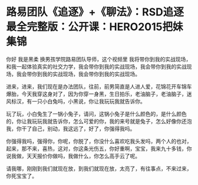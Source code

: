 # 路易团队《追逐》+《聊法》：RSD追逐最全完整版：公开课：HERO2015把妹集锦

你好 我是黑柔 换男孩学院路易团队导师，这个视频里 我将带你到我的实战现场，和我一起体验真实的社交力学，我会带你到我的实战现场，我会带你到我的实战现场，我会带你到我的实战现场，我会带你到我的实战现场。

进来，进来，我们现在是办法团队，往前，前男简直是人进人爱，花锦花开车锦车爆胎，今天我穿这身对了，因为你穿一身黑，生日拍乐，老油脑子，老油脑子，迷风标汉，有一只小白兔吗，小黑说，你让我玩玩我就告诉你。

玩了玩，小白兔生了一锅小兔子，请问，这锅小兔子是什么颜色的，是什么颜色的，你让我玩玩我就告诉你，怎么可爱的你，我的来号就是兔子，怎么好像你还泡我，你干了自己，别动，我这远了，好了，你强得我吗。

你强得我吗，强得你，你呢，你脱了，你没什么喜欢吃我头发吗，两个人的也对，起来，那不来，喜热，这对，你这条光伤五，你好重啊，宝宝，我来九十多钱，你说我做，天天报价你做吗，我做什么，你怎么高手云了呢。

请我哪，刚刚到我们就现在放，到我们就现在放，太亮了，有往事点，不来过来，你死宝宝了。